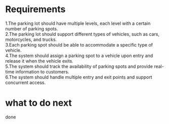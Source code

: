 # Requirements
1.The parking lot should have multiple levels, each level with a certain number of parking spots.<br />
2.The parking lot should support different types of vehicles, such as cars, motorcycles, and trucks.<br />
3.Each parking spot should be able to accommodate a specific type of vehicle.<br />
4.The system should assign a parking spot to a vehicle upon entry and release it when the vehicle exits.<br />
5.The system should track the availability of parking spots and provide real-time information to customers.<br />
6.The system should handle multiple entry and exit points and support concurrent access.<br/>
# what to do next
done 

